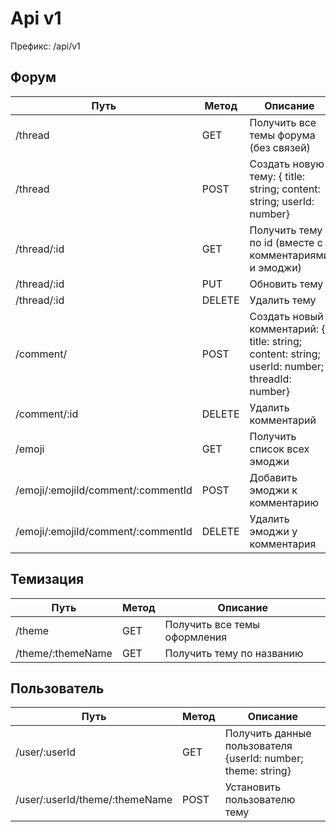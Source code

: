 # Api v1

Префикс: /api/v1

## Форум

| Путь                               | Метод  | Описание                                                                                       |
| ---------------------------------- | ------ | ---------------------------------------------------------------------------------------------- |
| /thread                            | GET    | Получить все темы форума (без связей)                                                          |
| /thread                            | POST   | Создать новую тему: { title: string; content: string; userId: number}                          |
| /thread/:id                        | GET    | Получить тему по id (вместе с комментариями и эмоджи)                                          |
| /thread/:id                        | PUT    | Обновить тему                                                                                  |
| /thread/:id                        | DELETE | Удалить тему                                                                                   |
| /comment/                          | POST   | Создать новый комментарий: { title: string; content: string; userId: number; threadId: number} |
| /comment/:id                       | DELETE | Удалить комментарий                                                                            |
| /emoji                             | GET    | Получить список всех эмоджи                                                                    |
| /emoji/:emojiId/comment/:commentId | POST   | Добавить эмоджи к комментарию                                                                  |
| /emoji/:emojiId/comment/:commentId | DELETE | Удалить эмоджи у комментария                                                                   |

## Темизация

| Путь              | Метод | Описание                     |
| ----------------- | ----- | ---------------------------- |
| /theme            | GET   | Получить все темы оформления |
| /theme/:themeName | GET   | Получить тему по названию    |

## Пользователь

| Путь                           | Метод | Описание                                                     |
| ------------------------------ | ----- | ------------------------------------------------------------ |
| /user/:userId                  | GET   | Получить данные пользователя {userId: number; theme: string} |
| /user/:userId/theme/:themeName | POST  | Установить пользователю тему                                 |
